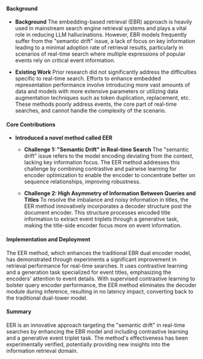 #### Background
- **Background**
The embedding-based retrieval (EBR) approach is heavily used in mainstream search engine retrieval systems and plays a vital role in reducing LLM hallucinations. However, EBR models frequently suffer from the "semantic drift" issue, a lack of focus on key information leading to a minimal adoption rate of retrieval results, particularly in scenarios of real-time search where multiple expressions of popular events rely on critical event information.

- **Existing Work**
Prior research did not significantly address the difficulties specific to real-time search. Efforts to enhance embedded representation performance involve introducing more vast amounts of data and models with more extensive parameters or utilizing data augmentation techniques such as token duplication, replacement, etc. These methods poorly address events, the core part of real-time searches, and cannot handle the complexity of the scenario.

#### Core Contributions
  - **Introduced a novel method called EER**
      - **Challenge 1: "Semantic Drift" in Real-time Search**
          The "semantic drift" issue refers to the model encoding deviating from the context, lacking key information focus. The EER method addresses this challenge by combining contrastive and pairwise learning for encoder optimization to enable the encoder to concentrate better on sequence relationships, improving robustness.

      - **Challenge 2: High Asymmetry of Information Between Queries and Titles**
          To resolve the imbalance and noisy information in titles, the EER method innovatively incorporates a decoder structure post the document encoder. This structure processes encoded title information to extract event triplets through a generative task, making the title-side encoder focus more on event information.

#### Implementation and Deployment
The EER method, which enhances the traditional EBR dual encoder model, has demonstrated through experiments a significant improvement in retrieval performance for real-time searches. It uses contrastive learning and a generation task specialized for event titles, emphasizing the encoders' attention to event details. With supervised contrastive learning to bolster query encoder performance, the EER method eliminates the decoder module during inference, resulting in no latency impact, converting back to the traditional dual-tower model.

#### Summary
EER is an innovative approach targeting the "semantic drift" in real-time searches by enhancing the EBR model and including contrastive learning and a generative event triplet task. The method's effectiveness has been experimentally verified, potentially providing new insights into the information retrieval domain.